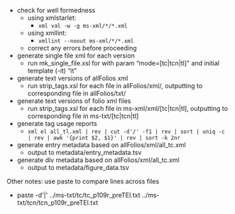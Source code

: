 
* check for well formedness
  * using xmlstarlet:
    *  `xml val -w -g ms-xml/*/*.xml`
  * using xmllint:
    *  `xmllint --noout ms-xml/*/*.xml`
  * correct any errors before proceeding
* generate single file xml for each version
  * run mk_single_file.xsl for with param “mode=[tc|tcn|tl]" and initial template (-it) “it"
* generate text versions of allFolios xml
  * run strip_tags.xsl for each file in allFolios/xml/, outputting to corresponding file in allFolios/txt/
* generate text versions of folio xml files
  * run strip_tags.xsl for each file in ms-xml/xml/[tc|tcn|tl], outputting to corresponding file in ms-txt/[tc|tcn|tl]
* generate tag usage reports
  *  `xml el all_tl.xml | rev | cut -d'/' -f1 | rev | sort | uniq -c | rev | awk '{print $2, $1}' | rev | sort -k 2nr`
* generate entry metadata based on allFolios/xml/all_tc.xml
  * output to metadata/entry_metadata.tsv
* generate div metadata based on allFolios/xml/all_tc.xml
  * output to metadata/figure_data.tsv

Other notes:
use paste to compare lines across files
*  paste -d'|' ../ms-txt/tc/tc_p109r_preTEI.txt ../ms-txt/tcn/tcn_p109r_preTEI.txt
